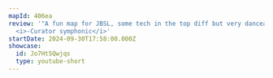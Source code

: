 ```yaml
---
mapId: 406ea
review: '"A fun map for JBSL, some tech in the top diff but very danceable!"
  <i>-Curator symphonic</i>'
startDate: 2024-09-30T17:58:00.000Z
showcase:
  id: Jo7Ht5Qwjqs
  type: youtube-short
---
```

